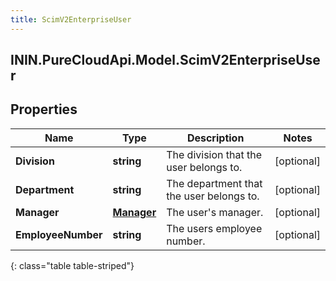 ```yaml
---
title: ScimV2EnterpriseUser
---
```

## ININ.PureCloudApi.Model.ScimV2EnterpriseUser

## Properties

|Name | Type | Description | Notes|
|------------ | ------------- | ------------- | -------------|
| **Division** | **string** | The division that the user belongs to. | [optional] |
| **Department** | **string** | The department that the user belongs to. | [optional] |
| **Manager** | [**Manager**](Manager.html) | The user&#39;s manager. | [optional] |
| **EmployeeNumber** | **string** | The users employee number. | [optional] |
{: class="table table-striped"}


